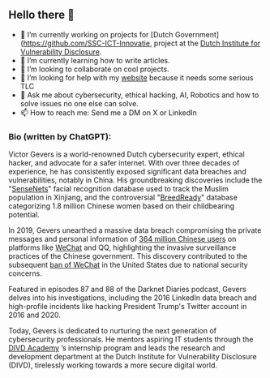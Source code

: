 ## Hello there 👋


- 🔭 I’m currently working on projects for [Dutch Government](https://github.com/SSC-ICT-Innovatie, project at the [Dutch Institute for Vulnerability Disclosure](https://github.com/DIVD-NL).
- 🌱 I’m currently learning how to write articles.
- 👯 I’m looking to collaborate on cool projects.
- 🤔 I’m looking for help with my [website](https://github.com/victorgevers-com/victorgevers.com) because it needs some serious TLC
- 💬 Ask me about cybersecurity, ethical hacking, AI, Robotics and how to solve issues no one else can solve.
- 📫 How to reach me: Send me a DM on X or LinkedIn

### Bio (written by ChatGPT):
Victor Gevers is a world-renowned Dutch cybersecurity expert, ethical hacker, and advocate for a safer internet. With over three decades of experience, he has consistently exposed significant data breaches and vulnerabilities, notably in China. His groundbreaking discoveries include the "[SenseNets](https://www.ft.com/content/9ed9362e-31f7-11e9-bb0c-42459962a812)" facial recognition database used to track the Muslim population in Xinjiang, and the controversial "[BreedReady](http://time.com/5548917/research-china-database-breedready-women/)" database categorizing 1.8 million Chinese women based on their childbearing potential.

In 2019, Gevers unearthed a massive data breach compromising the private messages and personal information of [364 million Chinese users](https://www.theverge.com/2019/3/4/18250474/chinese-messages-millions-wechat-qq-yy-data-breach-police) on platforms like [WeChat](https://github.com/cookiemonster/WeChat) and QQ, highlighting the invasive surveillance practices of the Chinese government. This discovery contributed to the subsequent [ban of WeChat](https://securityboulevard.com/2020/09/wechat-banned-tiktok-saved/) in the United States due to national security concerns.

Featured in episodes 87 and 88 of the Darknet Diaries podcast, Gevers delves into his investigations, including the 2016 LinkedIn data breach and high-profile incidents like hacking President Trump's Twitter account in 2016 and 2020.

Today, Gevers is dedicated to nurturing the next generation of cybersecurity professionals. He mentors aspiring IT students through the [DIVD Academy](https://divd.academy/) ’s internship program and leads the research and development department at the Dutch Institute for Vulnerability Disclosure (DIVD), tirelessly working towards a more secure digital world.
